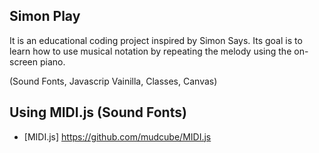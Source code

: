 ## Simon Play

It is an educational coding project inspired by Simon Says. Its goal is to learn how to use musical notation by repeating the melody using the on-screen piano.

(Sound Fonts, Javascrip Vainilla, Classes, Canvas)



## Using MIDI.js  (Sound Fonts)
* [MIDI.js] https://github.com/mudcube/MIDI.js
 
 

	  